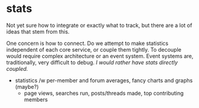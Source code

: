 
# stats

Not yet sure how to integrate or exactly what to track, but there are a lot of ideas that stem from this.

One concern is how to connect.  Do we attempt to make statistics independent of each core service, or couple them tightly.  To decouple would require complex architecture or an event system.  Event systems are, traditionally, very difficult to debug.  _I would rather have stats directly coupled._

- statistics /w per-member and forum averages, fancy charts and graphs (maybe?)
    - page views, searches run, posts/threads made, top contributing members
